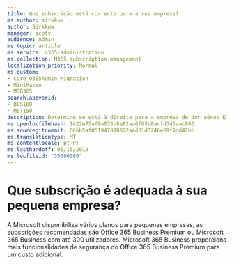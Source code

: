 ```yaml
---
title: Que subscrição está correcta para a sua empresa?
ms.author: sirkkuw
author: Sirkkuw
manager: scotv
audience: Admin
ms.topic: article
ms.service: o365-administration
ms.collection: M365-subscription-management
localization_priority: Normal
ms.custom:
- Core_O365Admin_Migration
- MiniMaven
- MSB365
search.appverid:
- BCS160
- MET150
description: Determine se está à direita para a empresa de dor aéreo E3 do Office 365, Office 365 Business Premium ou Microsoft 365 Business.
ms.openlocfilehash: 1422e75af9a035b8a82aa6f85b8acfd340aac846
ms.sourcegitcommit: 66bb5af851947078872a4d31d3246e69f7dd42bb
ms.translationtype: MT
ms.contentlocale: pt-PT
ms.lasthandoff: 05/15/2019
ms.locfileid: "35086380"
---
```

# <a name="what-subscription-is-right-for-your-small-business"></a>Que subscrição é adequada à sua pequena empresa?

A Microsoft disponibiliza vários planos para pequenas empresas, as subscrições recomendadas são Office 365 Business Premium ou Microsoft 365 Business com até 300 utilizadores. Microsoft 365 Business proporciona mais funcionalidades de segurança do Office 365 Business Premium para um custo adicional.